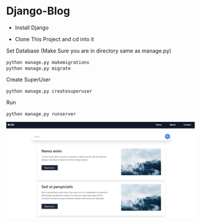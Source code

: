 # Django-Blog

- Install Django

- Clone This Project and cd into it

Set Database (Make Sure you are in directory same as manage.py)
```
python manage.py makemigrations
python manage.py migrate
```
Create SuperUser 
```
python manage.py createsuperuser
```

Run 
```
python manage.py runserver
```

![Screen](./Screenshot.jpg)
